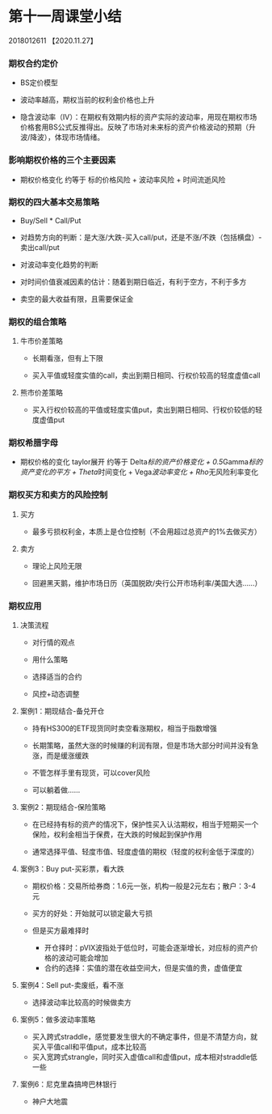 # 第十一周课堂小结

2018012611 【2020.11.27】

### 期权合约定价

- BS定价模型

- 波动率越高，期权当前的权利金价格也上升

- 隐含波动率（IV）：在期权有效期内标的资产实际的波动率，用现在期权市场价格套用BS公式反推得出。反映了市场对未来标的资产价格波动的预期（升波/降波），体现市场情绪。



### 影响期权价格的三个主要因素

- 期权价格变化 约等于 标的价格风险 + 波动率风险 + 时间流逝风险



### 期权的四大基本交易策略

- Buy/Sell * Call/Put

- 对趋势方向的判断：是大涨/大跌-买入call/put，还是不涨/不跌（包括横盘）-卖出call/put

- 对波动率变化趋势的判断

- 对时间价值衰减因素的估计：随着到期日临近，有利于空方，不利于多方

- 卖空的最大收益有限，且需要保证金



### 期权的组合策略

1. 牛市价差策略

   - 长期看涨，但有上下限

   - 买入平值或轻度实值的call，卖出到期日相同、行权价较高的轻度虚值call

2. 熊市价差策略

   - 买入行权价较高的平值或轻度实值put，卖出到期日相同、行权价较低的轻度虚值put

   

### 期权希腊字母

- 期权价格的变化 taylor展开  约等于 Delta*标的资产价格变化 + 0.5*Gamma*标的资产变化的平方 + Theta*时间变化 + Vega*波动率变化 + Rho*无风险利率变化



### 期权买方和卖方的风险控制

1. 买方

   - 最多亏损权利金，本质上是仓位控制（不会用超过总资产的1%去做买方）

2. 卖方

   - 理论上风险无限

   - 回避黑天鹅，维护市场日历（英国脱欧/央行公开市场利率/美国大选……）

   

### 期权应用

1. 决策流程

   - 对行情的观点

   - 用什么策略

   - 选择适当的合约

   - 风控+动态调整

2. 案例1：期现结合-备兑开仓

   - 持有HS300的ETF现货同时卖空看涨期权，相当于指数增强

   - 长期策略，虽然大涨的时候赚的利润有限，但是市场大部分时间并没有急涨，而是缓涨缓跌

   - 不管怎样手里有现货，可以cover风险

   - 可以躺着做……

3. 案例2：期现结合-保险策略

   - 在已经持有标的资产的情况下，保护性买入认沽期权，相当于短期买一个保险，权利金相当于保费，在大跌的时候起到保护作用

   - 通常选择平值、轻度市值、轻度虚值的期权（轻度的权利金低于深度的）

4. 案例3：Buy put-买彩票，看大跌

   - 期权价格：交易所给券商：1.6元一张，机构一般是2元左右；散户：3-4元

   - 买方的好处：开始就可以锁定最大亏损

   - 但是买方最难择时
     - 开仓择时：pVIX波指处于低位时，可能会逐渐增长，对应标的资产价格的波动可能会增加
     - 合约的选择：实值的潜在收益空间大，但是实值的贵，虚值便宜

5. 案例4：Sell put-卖废纸，看不涨

   - 选择波动率比较高的时候做卖方

6. 案例5：做多波动率策略

   - 买入跨式straddle，感觉要发生很大的不确定事件，但是不清楚方向，就买入平值call和平值put，成本比较高
   - 买入宽跨式strangle，同时买入虚值call和虚值put，成本相对straddle低一些

7. 案例6：尼克里森搞垮巴林银行

   - 神户大地震